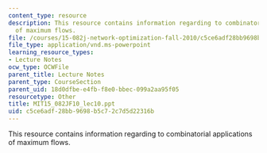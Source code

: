 ```yaml
---
content_type: resource
description: This resource contains information regarding to combinatorial applications
  of maximum flows.
file: /courses/15-082j-network-optimization-fall-2010/c5ce6adf28bb9698b5c72c7d5d22316b_MIT15_082JF10_lec10.ppt
file_type: application/vnd.ms-powerpoint
learning_resource_types:
- Lecture Notes
ocw_type: OCWFile
parent_title: Lecture Notes
parent_type: CourseSection
parent_uid: 18d0dfbe-e4fb-f8e0-bbec-099a2aa95f05
resourcetype: Other
title: MIT15_082JF10_lec10.ppt
uid: c5ce6adf-28bb-9698-b5c7-2c7d5d22316b
---
```

This resource contains information regarding to combinatorial applications of maximum flows.

